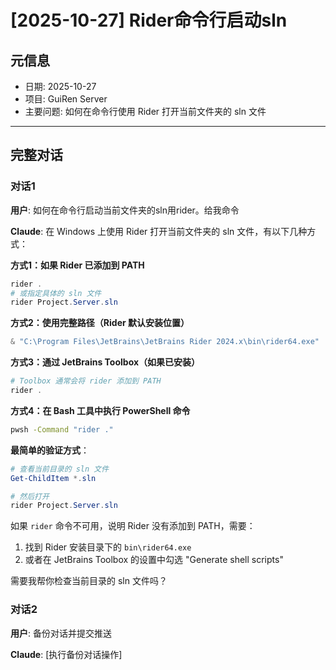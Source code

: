 # [2025-10-27] Rider命令行启动sln

## 元信息
- 日期: 2025-10-27
- 项目: GuiRen Server
- 主要问题: 如何在命令行使用 Rider 打开当前文件夹的 sln 文件

---

## 完整对话

### 对话1
**用户**: 如何在命令行启动当前文件夹的sln用rider。给我命令

**Claude**: 在 Windows 上使用 Rider 打开当前文件夹的 sln 文件，有以下几种方式：

**方式1：如果 Rider 已添加到 PATH**
```powershell
rider .
# 或指定具体的 sln 文件
rider Project.Server.sln
```

**方式2：使用完整路径（Rider 默认安装位置）**
```powershell
& "C:\Program Files\JetBrains\JetBrains Rider 2024.x\bin\rider64.exe" .
```

**方式3：通过 JetBrains Toolbox（如果已安装）**
```powershell
# Toolbox 通常会将 rider 添加到 PATH
rider .
```

**方式4：在 Bash 工具中执行 PowerShell 命令**
```bash
pwsh -Command "rider ."
```

**最简单的验证方式**：
```powershell
# 查看当前目录的 sln 文件
Get-ChildItem *.sln

# 然后打开
rider Project.Server.sln
```

如果 `rider` 命令不可用，说明 Rider 没有添加到 PATH，需要：
1. 找到 Rider 安装目录下的 `bin\rider64.exe`
2. 或者在 JetBrains Toolbox 的设置中勾选 "Generate shell scripts"

需要我帮你检查当前目录的 sln 文件吗？

### 对话2
**用户**: 备份对话并提交推送

**Claude**: [执行备份对话操作]
